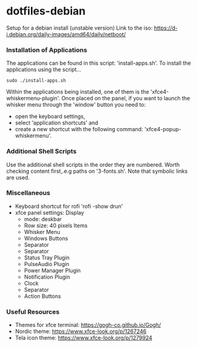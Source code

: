 # dotfiles-debian

Setup for a debian install (unstable version)
Link to the iso: https://d-i.debian.org/daily-images/amd64/daily/netboot/

### Installation of Applications

The applications can be found in this script: 'install-apps.sh'.  To install the applications using the script...

~~~
sudo ./install-apps.sh
~~~

Within the applications being installed, one of them is the 'xfce4-whiskermenu-plugin'.  Once placed on the panel, if you want to launch the whisker menu through the 'window' button you need to:
- open the keyboard settings, 
- select 'application shortcuts' and 
- create a new shortcut with the following command: 'xfce4-popup-whiskermenu'.

### Additional Shell Scripts

Use the additional shell scripts in the order they are numbered.  Worth checking content first,.e.g paths on '3-fonts.sh'.  Note that symbolic links are used.

### Miscellaneous
- Keyboard shortcut for rofi 'rofi -show drun'
- xfce panel settings:
	Display
	- mode: deskbar
	- Row size: 40 pixels
	Items
	- Whisker Menu
	- Windows Buttons
	- Separator
	- Separator
	- Status Tray Plugin
	- PulseAudio Plugin
	- Power Manager Plugin
	- Notification Plugin
	- Clock
	- Separator
	- Action Buttons
### Useful Resources
- Themes for xfce terminal: https://gogh-co.github.io/Gogh/
- Nordic theme: https://www.xfce-look.org/p/1267246
- Tela icon theme: https://www.xfce-look.org/p/1279924

